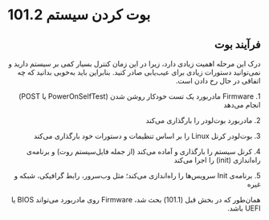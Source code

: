 <h1>101.2 بوت کردن سیستم</h1>
<div dir="rtl" align="right">
<h2> فرآیند بوت </h2>
</div>

<div dir="rtl" align="right">
<p>
<span dir="rtl">درک این مرحله اهمیت زیادی دارد، زیرا در این زمان کنترل بسیار کمی بر سیستم دارید و نمی‌توانید دستورات زیادی برای عیب‌یابی صادر کنید. بنابراین باید به‌خوبی بدانید که چه اتفاقی در حال رخ دادن است.</span>
</p>
</div>

<div dir="rtl" align="right">
<p>
<span dir="rtl">1. <bdi>Firmware</bdi> مادربورد یک تست خودکار روشن شدن (<bdi>PowerOnSelfTest</bdi> یا <bdi>POST</bdi>) انجام می‌دهد</span>
</p>
</div>

<div dir="rtl" align="right">
<p>
<span dir="rtl">2. مادربورد بوت‌لودر را بارگذاری می‌کند</span>
</p>
</div>

<div dir="rtl" align="right">
<p>
<span dir="rtl">3. بوت‌لودر کرنل <bdi>Linux</bdi> را بر اساس تنظیمات و دستورات خود بارگذاری می‌کند</span>
</p>
</div>

<div dir="rtl" align="right">
<p>
<span dir="rtl">4. کرنل سیستم را بارگذاری و آماده می‌کند (از جمله فایل‌سیستم روت) و برنامه‌ی راه‌اندازی (<bdi>init</bdi>) را اجرا می‌کند</span>
</p>
</div>

<div dir="rtl" align="right">
<p>
<span dir="rtl">5. برنامه‌ی <bdi>Init</bdi> سرویس‌ها را راه‌اندازی می‌کند؛ مثل وب‌سرور، رابط گرافیکی، شبکه و غیره</span>
</p>
</div>

<div dir="rtl" align="right">
<p>
<span dir="rtl">همان‌طور که در بخش قبل (101.1) بحث شد، <bdi>Firmware</bdi> روی مادربورد می‌تواند <bdi>BIOS</bdi> یا <bdi>UEFI</bdi> باشد.</span>
</p>
</div>
